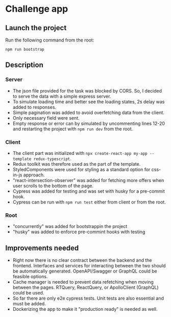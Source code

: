 # Challenge app

## Launch the project
Run the following command from the root:
```
npm run bootstrap
```

## Description

### Server
- The json file provided for the task was blocked by CORS. So, I decided to serve the data with a simple express server.
- To simulate loading time and better see the loading states, 2s delay was added to responses.
- Simple pagination was added to avoid overfetching data from the client.
- Only necessary field were sent.
- Empty response or error can by simulated by uncommenting lines 12-20 and restarting the project with `npm run dev` from the root.

### Client
- The client part was initialized with `npx create-react-app my-app --template redux-typescript`.
- Redux toolkit was therefore used as the part of the template.
- StyledComponents were used for styling as a standard option for css-in-js approach.
- "react-intersection-observer" was added for fetching more offers when user scrolls to the bottom of the page.
- Cypress was added for testing and was set with husky for a pre-commit hook.
- Cypress can be run with `npm run test` either from client or from the root.

### Root
- "concurrently" was added for bootstrappin the project
- "husky" was added to enforce pre-commint hooks with testing

## Improvements needed
- Right now there is no clear contract between the backend and the frontend. Interfaces and services for interacting between the two should be automatically generated. OpenAPI/Swagger or GraphQL could be feasible options.
- Cache manager is needed to prevent data refetching when moving between the pages. RTQuery, ReactQuery, or ApolloClient (GraphQL) could be used.
- So far there are only e2e cypress tests. Unit tests are also essential and must be added.
- Dockerizing the app to make it "production ready" is needed as well. 